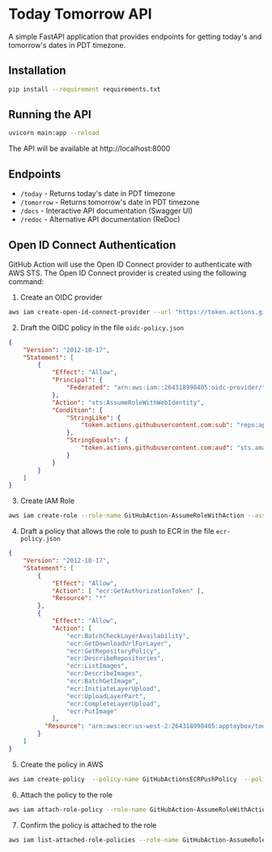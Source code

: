 # Today Tomorrow API

A simple FastAPI application that provides endpoints for getting today's and tomorrow's dates in PDT timezone.

## Installation

```bash
pip install --requirement requirements.txt
```

## Running the API

```bash
uvicorn main:app --reload
```

The API will be available at http://localhost:8000

## Endpoints

- `/today` - Returns today's date in PDT timezone
- `/tomorrow` - Returns tomorrow's date in PDT timezone
- `/docs` - Interactive API documentation (Swagger UI)
- `/redoc` - Alternative API documentation (ReDoc)

## Open ID Connect Authentication

GitHub Action will use the Open ID Connect provider to authenticate with AWS STS. The Open ID Connect provider is created using the following command:

1. Create an OIDC provider

```bash
aws iam create-open-id-connect-provider --url "https://token.actions.githubusercontent.com" --thumbprint-list "6938fd4d98bab03faadb97b34396831e3780aea1" --client-id-list "sts.amazonaws.com"
```
2. Draft the OIDC policy in the file `oidc-policy.json`

```json
{
    "Version": "2012-10-17",
    "Statement": [
        {
            "Effect": "Allow",
            "Principal": {
                "Federated": "arn:aws:iam::264318998405:oidc-provider/token.actions.githubusercontent.com"
            },
            "Action": "sts:AssumeRoleWithWebIdentity",
            "Condition": {
                "StringLike": {
                    "token.actions.githubusercontent.com:sub": "repo:apptoybox/today-tomorrow-api:*"
                },
                "StringEquals": {
                    "token.actions.githubusercontent.com:aud": "sts.amazonaws.com"
                }
            }
        }
    ]
}
```


3. Create IAM Role
```bash
aws iam create-role --role-name GitHubAction-AssumeRoleWithAction --assume-role-policy-document file://oidc-policy.json
```

4. Draft a policy that allows the role to push to ECR in the file `ecr-policy.json`

```json
{
    "Version": "2012-10-17",
    "Statement": [
        {
            "Effect": "Allow",
            "Action": [ "ecr:GetAuthorizationToken" ],
            "Resource": "*"
        },
        {
            "Effect": "Allow",
            "Action": [
                "ecr:BatchCheckLayerAvailability",
                "ecr:GetDownloadUrlForLayer",
                "ecr:GetRepositoryPolicy",
                "ecr:DescribeRepositories",
                "ecr:ListImages",
                "ecr:DescribeImages",
                "ecr:BatchGetImage",
                "ecr:InitiateLayerUpload",
                "ecr:UploadLayerPart",
                "ecr:CompleteLayerUpload",
                "ecr:PutImage"
            ],
          "Resource": "arn:aws:ecr:us-west-2:264318998405:apptoybox/today-tomorrow-api"
        }
    ]
}
```

5. Create the policy in AWS

```bash
aws iam create-policy  --policy-name GitHubActionsECRPushPolicy  --policy-document file://ecr-policy.json
```

6. Attach the policy to the role

```bash
aws iam attach-role-policy --role-name GitHubAction-AssumeRoleWithAction  --policy-arn arn:aws:iam::264318998405:policy/GitHubActionsECRPushPolicy
```

7. Confirm the policy is attached to the role

```bash
aws iam list-attached-role-policies --role-name GitHubAction-AssumeRoleWithAction
```

